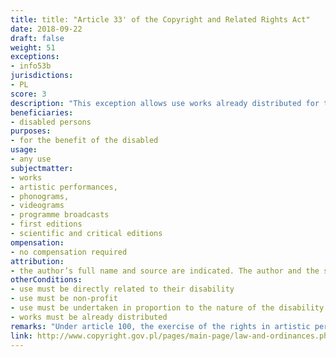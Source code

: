 ```yaml
---
title: title: "Article 33' of the Copyright and Related Rights Act"
date: 2018-09-22
draft: false
weight: 51
exceptions:
- info53b
jurisdictions:
- PL
score: 3
description: "This exception allows use works already distributed for the benefit of the disabled, provided that such use is directly related to their disability, is non-profit and is undertaken in proportion to the nature of the disability. In 2018 uses consisting of the reproduction of works expressed in writing, mathematical symbols, graphic marks or notations as well as related artistic or photographic works, made publicly available in any way, and dissemination of these works for the benefit of beneficiaries, are taken outside of the scope of this provision and to Subchapter 3a of the Act which implements the Marrakesh Directive." 
beneficiaries:
- disabled persons
purposes: 
- for the benefit of the disabled
usage:
- any use
subjectmatter:
- works
- artistic performances,
- phonograms,
- videograms
- programme broadcasts
- first editions
- scientific and critical editions
ompensation:
- no compensation required
attribution: 
- the author’s full name and source are indicated. The author and the source should be indicated taking into account existing possibilities
otherConditions: 
- use must be directly related to their disability
- use must be non-profit
- use must be undertaken in proportion to the nature of the disability
- works must be already distributed
remarks: "Under article 100, the exercise of the rights in artistic performances, phonograms, videograms and programme broadcasts, first editions or scientific and critical editions, is subject to the restrictions referred to in Articles 23-35, respectively."
link: http://www.copyright.gov.pl/pages/main-page/law-and-ordinances.php
---
```

